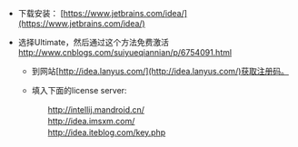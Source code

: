 * 下载安装： [https://www.jetbrains.com/idea/](https://www.jetbrains.com/idea/)
* 选择Ultimate，然后通过这个方法免费激活 http://www.cnblogs.com/suiyueqiannian/p/6754091.html

  * 到网站[http://idea.lanyus.com/](http://idea.lanyus.com/)获取注册码。

  * 填入下面的license server:

    　　http://intellij.mandroid.cn/  
    　　http://idea.imsxm.com/  
    　　http://idea.iteblog.com/key.php



